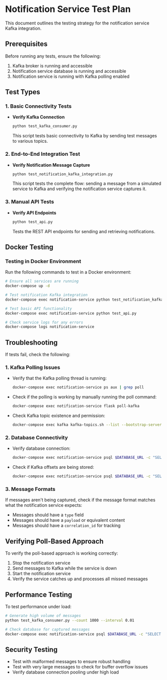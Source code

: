# Notification Service Test Plan

This document outlines the testing strategy for the notification service Kafka integration.

## Prerequisites

Before running any tests, ensure the following:

1. Kafka broker is running and accessible
2. Notification service database is running and accessible
3. Notification service is running with Kafka polling enabled

## Test Types

### 1. Basic Connectivity Tests

- **Verify Kafka Connection**
  ```bash
  python test_kafka_consumer.py
  ```
  This script tests basic connectivity to Kafka by sending test messages to various topics.

### 2. End-to-End Integration Test

- **Verify Notification Message Capture**
  ```bash
  python test_notification_kafka_integration.py
  ```
  This script tests the complete flow: sending a message from a simulated service to Kafka and verifying the notification service captures it.

### 3. Manual API Tests

- **Verify API Endpoints**
  ```bash
  python test_api.py
  ```
  Tests the REST API endpoints for sending and retrieving notifications.

## Docker Testing

### Testing in Docker Environment

Run the following commands to test in a Docker environment:

```bash
# Ensure all services are running
docker-compose up -d

# Test notification Kafka integration
docker-compose exec notification-service python test_notification_kafka_integration.py

# Test basic API functionality
docker-compose exec notification-service python test_api.py

# Check service logs for any errors
docker-compose logs notification-service
```

## Troubleshooting

If tests fail, check the following:

### 1. Kafka Polling Issues

- Verify that the Kafka polling thread is running:
  ```bash
  docker-compose exec notification-service ps aux | grep poll
  ```

- Check if the polling is working by manually running the poll command:
  ```bash
  docker-compose exec notification-service flask poll-kafka
  ```

- Check Kafka topic existence and permission:
  ```bash
  docker-compose exec kafka kafka-topics.sh --list --bootstrap-server kafka:9092
  ```

### 2. Database Connectivity

- Verify database connection:
  ```bash
  docker-compose exec notification-service psql $DATABASE_URL -c "SELECT 1"
  ```

- Check if Kafka offsets are being stored:
  ```bash
  docker-compose exec notification-service psql $DATABASE_URL -c "SELECT * FROM kafka_offsets"
  ```

### 3. Message Formats

If messages aren't being captured, check if the message format matches what the notification service expects:

- Messages should have a `type` field
- Messages should have a `payload` or equivalent content
- Messages should have a `correlation_id` for tracking

## Verifying Poll-Based Approach

To verify the poll-based approach is working correctly:

1. Stop the notification service
2. Send messages to Kafka while the service is down
3. Start the notification service
4. Verify the service catches up and processes all missed messages

## Performance Testing

To test performance under load:

```bash
# Generate high volume of messages
python test_kafka_consumer.py --count 1000 --interval 0.01

# Check database for captured messages
docker-compose exec notification-service psql $DATABASE_URL -c "SELECT COUNT(*) FROM notifications"
```

## Security Testing

- Test with malformed messages to ensure robust handling
- Test with very large messages to check for buffer overflow issues
- Verify database connection pooling under high load
